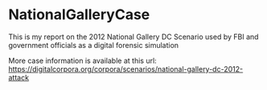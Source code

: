 # NationalGalleryCase
This is my report on the 2012 National Gallery DC Scenario used by FBI and government officials as a digital forensic simulation

More case information is available at this url:
https://digitalcorpora.org/corpora/scenarios/national-gallery-dc-2012-attack
